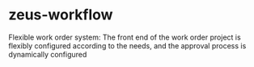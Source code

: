 # zeus-workflow
Flexible work order system: The front end of the work order project is flexibly configured according to the needs, and the approval process is dynamically configured

